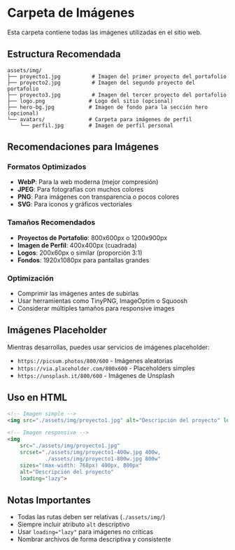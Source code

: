 # Carpeta de Imágenes

Esta carpeta contiene todas las imágenes utilizadas en el sitio web.

## Estructura Recomendada

```
assets/img/
├── proyecto1.jpg          # Imagen del primer proyecto del portafolio
├── proyecto2.jpg          # Imagen del segundo proyecto del portafolio
├── proyecto3.jpg          # Imagen del tercer proyecto del portafolio
├── logo.png              # Logo del sitio (opcional)
├── hero-bg.jpg           # Imagen de fondo para la sección hero (opcional)
└── avatars/              # Carpeta para imágenes de perfil
    └── perfil.jpg        # Imagen de perfil personal
```

## Recomendaciones para Imágenes

### Formatos Optimizados
- **WebP**: Para la web moderna (mejor compresión)
- **JPEG**: Para fotografías con muchos colores
- **PNG**: Para imágenes con transparencia o pocos colores
- **SVG**: Para iconos y gráficos vectoriales

### Tamaños Recomendados
- **Proyectos de Portafolio**: 800x600px o 1200x900px
- **Imagen de Perfil**: 400x400px (cuadrada)
- **Logos**: 200x60px o similar (proporción 3:1)
- **Fondos**: 1920x1080px para pantallas grandes

### Optimización
- Comprimir las imágenes antes de subirlas
- Usar herramientas como TinyPNG, ImageOptim o Squoosh
- Considerar múltiples tamaños para responsive images

## Imágenes Placeholder

Mientras desarrollas, puedes usar servicios de imágenes placeholder:

- `https://picsum.photos/800/600` - Imágenes aleatorias
- `https://via.placeholder.com/800x600` - Placeholders simples
- `https://unsplash.it/800/600` - Imágenes de Unsplash

## Uso en HTML

```html
<!-- Imagen simple -->
<img src="./assets/img/proyecto1.jpg" alt="Descripción del proyecto" loading="lazy">

<!-- Imagen responsive -->
<img 
    src="./assets/img/proyecto1.jpg" 
    srcset="./assets/img/proyecto1-400w.jpg 400w, 
            ./assets/img/proyecto1-800w.jpg 800w"
    sizes="(max-width: 768px) 400px, 800px"
    alt="Descripción del proyecto" 
    loading="lazy">
```

## Notas Importantes

- Todas las rutas deben ser relativas (`./assets/img/`)
- Siempre incluir atributo `alt` descriptivo
- Usar `loading="lazy"` para imágenes no críticas
- Nombrar archivos de forma descriptiva y consistente